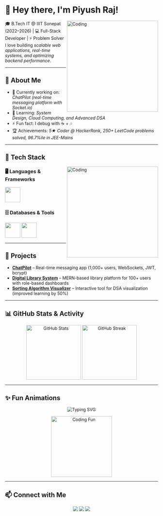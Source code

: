 # 👋 Hey there, I'm Piyush Raj!  

<img align="right" alt="Coding" width="300" src="https://media.giphy.com/media/qgQUggAC3Pfv687qPC/giphy.gif" />

🎓 B.Tech IT @ IIIT Sonepat (2022–2026) | 💻 Full-Stack Developer | ⚡ Problem Solver  
I love building *scalable web applications, real-time systems, and optimizing backend performance*.  

---

## 🌟 About Me  
- 🔭 Currently working on: *ChatPilot (real-time messaging platform with Socket.io)*  
- 🌱 Learning: *System Design, Cloud Computing, and Advanced DSA*  
- ⚡ Fun fact: I debug with ☕ + 🎶  
- 🏆 Achievements: *5★ Coder @ HackerRank, 250+ LeetCode problems solved, 96.7%ile in JEE-Mains*  

---

## 🚀 Tech Stack  

<img align="right" alt="Coding" width="300" src="https://raw.githubusercontent.com/rahulbanerjee26/githubProfileReadmeGenerator/main/gifs/code.gif" />

### 🖥 Languages & Frameworks  
<p>
  <img src="https://skillicons.dev/icons?i=c,cpp,java,python,js,ts,react,nodejs,express,nextjs" height="50" />
</p>

### 🗄 Databases & Tools  
<p>
  <img src="https://skillicons.dev/icons?i=mongodb,mysql,git,github,linux,vscode,postman" height="50" />
  <img src="https://skillicons.dev/icons?i=html,css,tailwind" height="50" />
</p>

---

## 📂 Projects  

- **[ChatPilot](https://github.com/PiyushRathore29/ChatPilot)** – Real-time messaging app (1,000+ users, WebSockets, JWT, bcrypt)  
- **[Digital Library System](https://github.com/PiyushRathore29/Digital-Library-System)** – MERN-based library platform for 100+ users with role-based dashboards  
- **[Sorting Algorithm Visualizer](https://github.com/PiyushRathore29/Sorting-Algorithm-Visualizer-)** – Interactive tool for DSA visualization (improved learning by 50%)  

---

## 📊 GitHub Stats & Activity  

<p align="center">
  <img src="https://github-readme-stats.vercel.app/api?username=PiyushRathore29&show_icons=true&theme=tokyonight" alt="GitHub Stats" height="180" />
  <img src="https://github-readme-streak-stats.herokuapp.com/?user=PiyushRathore29&theme=tokyonight" alt="GitHub Streak" height="180" />
</p>

---

## ✨ Fun Animations  

<p align="center">
  <img src="https://readme-typing-svg.demolab.com?font=Fira+Code&size=24&pause=1000&color=36BCF7&width=500&lines=Full+Stack+Developer;Problem+Solver;Open+Source+Contributor;Always+Learning+New+Things!" alt="Typing SVG" />
</p>

<p align="center">
  <img src="https://media.giphy.com/media/Y4ak9Ki2GZCbJxAnJD/giphy.gif" width="200" alt="Coding Fun" />
</p>

---

## 📫 Connect with Me  
<p align="center">
  <a href="https://www.linkedin.com/in/piyush-raj-577a36323"><img src="https://img.shields.io/badge/LinkedIn-%230077B5.svg?&style=for-the-badge&logo=linkedin&logoColor=white" /></a>
  <a href="mailto:rathorepiyush221@gmail.com"><img src="https://img.shields.io/badge/Gmail-D14836.svg?&style=for-the-badge&logo=gmail&logoColor=white" /></a>
  <a href="https://github.com/PiyushRathore29"><img src="https://img.shields.io/badge/GitHub-181717.svg?&style=for-the-badge&logo=github&logoColor=white" /></a>
</p>
